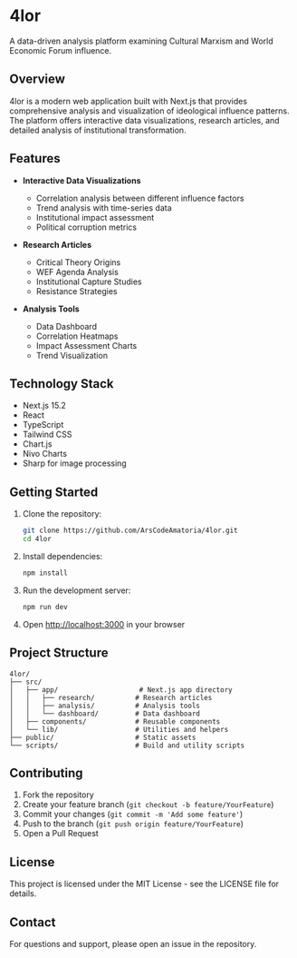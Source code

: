 # 4lor

A data-driven analysis platform examining Cultural Marxism and World Economic Forum influence.

## Overview

4lor is a modern web application built with Next.js that provides comprehensive analysis and visualization of ideological influence patterns. The platform offers interactive data visualizations, research articles, and detailed analysis of institutional transformation.

## Features

- **Interactive Data Visualizations**
  - Correlation analysis between different influence factors
  - Trend analysis with time-series data
  - Institutional impact assessment
  - Political corruption metrics

- **Research Articles**
  - Critical Theory Origins
  - WEF Agenda Analysis
  - Institutional Capture Studies
  - Resistance Strategies

- **Analysis Tools**
  - Data Dashboard
  - Correlation Heatmaps
  - Impact Assessment Charts
  - Trend Visualization

## Technology Stack

- Next.js 15.2
- React
- TypeScript
- Tailwind CSS
- Chart.js
- Nivo Charts
- Sharp for image processing

## Getting Started

1. Clone the repository:
   ```bash
   git clone https://github.com/ArsCodeAmatoria/4lor.git
   cd 4lor
   ```

2. Install dependencies:
   ```bash
   npm install
   ```

3. Run the development server:
   ```bash
   npm run dev
   ```

4. Open [http://localhost:3000](http://localhost:3000) in your browser

## Project Structure

```
4lor/
├── src/
│   ├── app/                    # Next.js app directory
│   │   ├── research/          # Research articles
│   │   ├── analysis/          # Analysis tools
│   │   └── dashboard/         # Data dashboard
│   ├── components/            # Reusable components
│   └── lib/                   # Utilities and helpers
├── public/                    # Static assets
└── scripts/                   # Build and utility scripts
```

## Contributing

1. Fork the repository
2. Create your feature branch (`git checkout -b feature/YourFeature`)
3. Commit your changes (`git commit -m 'Add some feature'`)
4. Push to the branch (`git push origin feature/YourFeature`)
5. Open a Pull Request

## License

This project is licensed under the MIT License - see the LICENSE file for details.

## Contact

For questions and support, please open an issue in the repository.
